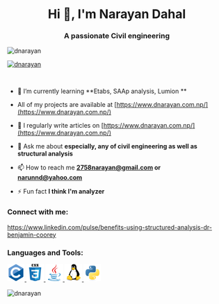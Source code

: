 <h1 align="center">Hi 👋, I'm Narayan Dahal</h1>
<h3 align="center">A passionate Civil engineering</h3>

<p align="left"> <img src="https://komarev.com/ghpvc/?username=dnarayan&label=Profile%20views&color=0e75b6&style=flat" alt="dnarayan" /> </p>

<p align="left"> <a href="https://github.com/ryo-ma/github-profile-trophy"><img src="https://github-profile-trophy.vercel.app/?username=dnarayan" alt="dnarayan" /></a> </p>

<p align="left"> <a href="https://twitter.com/" target="blank"><img src="https://img.shields.io/twitter/follow/?logo=twitter&style=for-the-badge" alt="" /></a> </p>

- 🌱 I’m currently learning **Etabs, SAAp analysis, Lumion **

  

-  All of my projects are available at [https://www.dnarayan.com.np/](https://www.dnarayan.com.np/)

- 📝 I regularly write articles on [https://www.dnarayan.com.np/](https://www.dnarayan.com.np/)

- 💬 Ask me about **especially, any of civil engineering as well as structural analysis**

- 📫 How to reach me **2758narayan@gmail.com or narunnd@yahoo.com**

- ⚡ Fun fact **I think I'm analyzer**

<h3 align="left">Connect with me:</h3>


https://www.linkedin.com/pulse/benefits-using-structured-analysis-dr-benjamin-coorey
<p align="left">
</p>

<h3 align="left">Languages and Tools:</h3>
<p align="left"> <a href="https://www.cprogramming.com/" target="_blank" rel="noreferrer"> <img src="https://raw.githubusercontent.com/devicons/devicon/master/icons/c/c-original.svg" alt="c" width="40" height="40"/> </a> <a href="https://www.w3schools.com/css/" target="_blank" rel="noreferrer"> <img src="https://raw.githubusercontent.com/devicons/devicon/master/icons/css3/css3-original-wordmark.svg" alt="css3" width="40" height="40"/> </a> <a href="https://www.java.com" target="_blank" rel="noreferrer"> <img src="https://raw.githubusercontent.com/devicons/devicon/master/icons/java/java-original.svg" alt="java" width="40" height="40"/> </a> <a href="https://www.linux.org/" target="_blank" rel="noreferrer"> <img src="https://raw.githubusercontent.com/devicons/devicon/master/icons/linux/linux-original.svg" alt="linux" width="40" height="40"/> </a> <a href="https://www.python.org" target="_blank" rel="noreferrer"> <img src="https://raw.githubusercontent.com/devicons/devicon/master/icons/python/python-original.svg" alt="python" width="40" height="40"/> </a> </p>

<p><img align="center" src="https://github-readme-stats.vercel.app/api/top-langs?username=dnarayan&show_icons=true&locale=en&layout=compact" alt="dnarayan" /></p>
